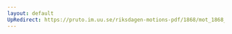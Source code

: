 ```yaml
---
layout: default
UpRedirect: https://pruto.im.uu.se/riksdagen-motions-pdf/1868/mot_1868__ak__25/mot_1868__ak__25-001.pdf
---
```

